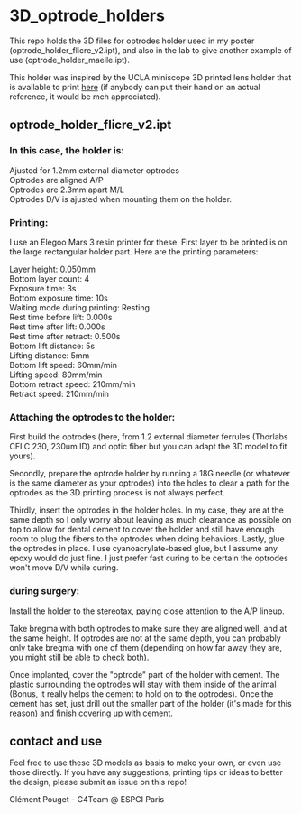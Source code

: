 # 3D_optrode_holders

This repo holds the 3D files for optrodes holder used in my poster (optrode_holder_flicre_v2.ipt), and also in the lab to give another example of use (optrode_holder_maelle.ipt).
  
This holder was inspired by the UCLA miniscope 3D printed lens holder that is available to print [here](https://www.shapeways.com/product/MRPGX86NR/grin-lens-holder-3-51-0-575mm-opening-32x?optionId=68028334) (if anybody can put their hand on an actual reference, it would be mch appreciated).
  
## optrode_holder_flicre_v2.ipt  
  
### In this case, the holder is:  
Ajusted for 1.2mm external diameter optrodes  
Optrodes are aligned A/P  
Optrodes are 2.3mm apart M/L  
Optrodes D/V is ajusted when mounting them on the holder.  

### Printing:
I use an Elegoo Mars 3 resin printer for these. First layer to be printed is on the large rectangular holder part.
Here are the printing parameters:  
  
Layer height: 0.050mm  
Bottom layer count: 4  
Exposure time: 3s  
Bottom exposure time: 10s  
Waiting mode during printing: Resting  
Rest time before lift: 0.000s  
Rest time after lift: 0.000s  
Rest time after retract: 0.500s  
Bottom lift distance: 5s  
Lifting distance: 5mm  
Bottom lift speed: 60mm/min  
Lifting speed: 80mm/min  
Bottom retract speed: 210mm/min  
Retract speed: 210mm/min  
  
### Attaching the optrodes to the holder:  
First build the optrodes (here, from 1.2 external diameter ferrules (Thorlabs CFLC 230, 230um ID) and optic fiber but you can adapt the 3D model to fit yours).  
  
Secondly, prepare the optrode holder by running a 18G needle (or whatever is the same diameter as your optrodes) into the holes to clear a path for the optrodes as the 3D printing process is not always perfect.  
  
Thirdly, insert the optrodes in the holder holes. In my case, they are at the same depth so I only worry about leaving as much clearance as possible on top to allow for dental cement to cover the holder and still have enough room to plug the fibers to the optrodes when doing behaviors.
Lastly, glue the optrodes in place. I use cyanoacrylate-based glue, but I assume any epoxy would do just fine. I just prefer fast curing to be certain the optrodes won't move D/V while curing.  

### during surgery:  
Install the holder to the stereotax, paying close attention to the A/P lineup.  
  
Take bregma with both optrodes to make sure they are aligned well, and at the same height. If optrodes are not at the same depth, you can probably only take bregma with one of them (depending on how far away they are, you might still be able to check both).  
  
Once implanted, cover the "optrode" part of the holder with cement. The plastic surrounding the optrodes will stay with them inside of the animal (Bonus, it really helps the cement to hold on to the optrodes). Once the cement has set, just drill out the smaller part of the holder (it's made for this reason) and finish covering up with cement.  


## contact and use  
  
Feel free to use these 3D models as basis to make your own, or even use those directly. If you have any suggestions, printing tips or ideas to better the design, please submit an issue on this repo!  

Clément Pouget - C4Team @ ESPCI Paris
